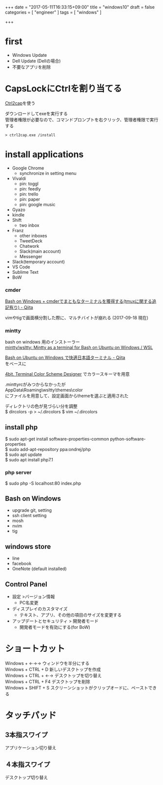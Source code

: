 +++
date = "2017-05-11T16:33:15+09:00"
title = "windows10"
draft = false
categories = [ "engineer" ]
tags = [ "windows" ]

+++

# first

- Windows Update
- Dell Update (Dellの場合)
- 不要なアプリを削除

# CapsLockにCtrlを割り当てる

[Ctrl2cap](https://technet.microsoft.com/en-us/sysinternals/bb897578.aspx)を使う  

ダウンロードしてexeを実行する  
管理者権限が必要なので、コマンドプロンプトを右クリック、管理者権限で実行する  

```
> ctrl2cap.exe /install
```

# install applications

- Google Chrome
  - synchronize in setting menu
- Vivaldi
  - pin: toggl
  - pin: feedly
  - pin: trello
  - pin: paper
  - pin: google music
- Gyazo
- kindle
- Shift
  - two inbox
- Franz
  - other inboxes
  - TweetDeck
  - Chatwork
  - Slack(main account)
  - Messenger
- Slack(temporary account)
- VS Code
- Sublime Text
- BoW

### cmder

[Bash on Windows \+ cmderでまともなターミナルを獲得する\(tmuxに関する追記有り\) \- Qiita](http://qiita.com/yutaszk/items/fb77435296b131fd0a3a)  

vimやtigで画面横分割した際に、マルチバイトが崩れる (2017-09-18 現在)

### mintty

bash on windows 用のインストーラー  
[mintty/wsltty: Mintty as a terminal for Bash on Ubuntu on Windows / WSL](https://github.com/mintty/wsltty)  

[Bash on Ubuntu on Windows で快適日本語ターミナル \- Qiita](http://qiita.com/alt-core/items/3eff6308fde7d2a28bdc)  
をベースに  

[4bit\. Terminal Color Scheme Designer](http://ciembor.github.io/4bit/)
でカラースキーマを用意

.minttyrcがみつからなかったが  
AppData\Roaming\wsltty\themes\color  
にファイルを用意して、設定画面からthemeを選ぶと適用された  

ディレクトリの色が見づらい分を調整  
$ dircolors -p > ~/.dircolors
$ vim ~/.dircolors

## install php

$ sudo apt-get install software-properties-common python-software-properties  
$ sudo add-apt-repository ppa:ondrej/php  
$ sudo apt update  
$ sudo apt install php7.1  

### php server

$ sudo php -S localhost:80 index.php

## Bash on Windows

- upgrade git, setting
- ssh client setting
- mosh
- nvim
- tig

## windows store

- line
- facebook
- OneNote (default installed)

## Control Panel

- 設定 >バージョン情報
  - PC名変更
- ディスプレイのカスタマイズ
  - テキスト、アプリ、その他の項目のサイズを変更する
- アップデートとセキュリティ > 開発者モード
  - 開発者モードを有効にする(for BoW)

# ショートカット

Windows + ←→→ ウィンドウを半分にする  
Windows + CTRL + D 新しいデスクトップを作成  
Windows + CTRL + ←→  デスクトップを切り替え  
Windows + CTRL + F4  デスクトップを削除  
Windows + SHIFT + S スクリーンショットがクリップオードに、ペーストできる

# タッチパッド

## 3本指スワイプ

アプリケーション切り替え

## ４本指スワイプ

デスクトップ切り替え
